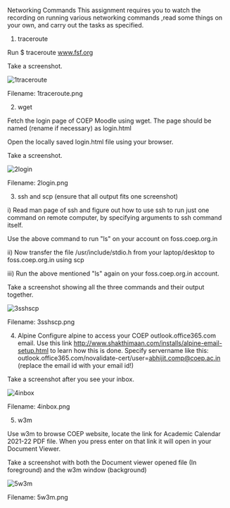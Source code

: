 Networking Commands
This assignment requires you to watch the recording on running various networking commands ,read some things on your own, and carry out the tasks as specified.

1. traceroute

Run
$ traceroute www.fsf.org

Take a screenshot.

![1traceroute](https://user-images.githubusercontent.com/58844165/166673421-b4c5af64-271a-41f6-9398-914aa3984d51.png)

Filename: 1traceroute.png

2. wget

Fetch the login page of COEP Moodle using wget. The page should be named (rename if necessary) as login.html

Open the locally saved login.html file using your browser.

Take a screenshot.

![2login](https://user-images.githubusercontent.com/58844165/166673472-ad053273-eca6-4f6e-ae92-c2ce363ef9bf.png)

Filename: 2login.png

3. ssh and scp (ensure that all output fits one screenshot)

i)
Read man page of ssh and figure out how to use ssh to run just one command on remote computer, by specifying arguments to ssh command itself.

Use the above command to run "ls" on your account on foss.coep.org.in

ii)
Now transfer the file /usr/include/stdio.h from your laptop/desktop to foss.coep.org.in using scp

iii)
Run the above mentioned "ls" again on your foss.coep.org.in account.

Take a screenshot showing all the three commands and their output together.

![3sshscp](https://user-images.githubusercontent.com/58844165/166673506-a7a1b114-d3a7-45e7-9099-3551c1f29522.png)

Filename: 3sshscp.png


4. Alpine
Configure alpine to access your COEP outlook.office365.com email.
Use this link http://www.shakthimaan.com/installs/alpine-email-setup.html to learn how this is done.
Specify servername like this: outlook.office365.com/novalidate-cert/user=abhijit.comp@coep.ac.in
(replace the email id with your email id!)

Take a screenshot after you see your inbox.

![4inbox](https://user-images.githubusercontent.com/58844165/166673541-1116fe63-9df7-4714-903f-129ee44a11d3.png)

Filename: 4inbox.png

5. w3m

Use w3m to browse COEP website, locate the link for Academic Calendar 2021-22 PDF file. When you press enter on that link it will open in your Document Viewer.

Take a screenshot with both the Document viewer opened file (In foreground) and the w3m window (background)

![5w3m](https://user-images.githubusercontent.com/58844165/166673566-695cc52c-b498-4702-99ba-cbf85ec91b10.png)

Filename: 5w3m.png
